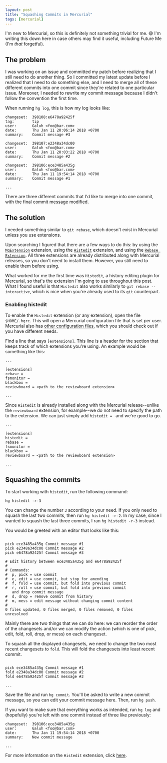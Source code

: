 ```yaml
---
layout: post
title: "Squashing Commits in Mercurial"
tags: [mercurial]
---
```


I'm new to Mercurial, so this is definitely not something trivial for me. 😅 I'm writing this down here in case others may find it useful, including Future Me (I'm *that* forgetful).

## The problem
I was working on an issue and committed my patch before realizing that I still need to do another thing. So I committed my latest update before I realized that I need to do something else, and I need to merge all of these different commits into one commit since they're related to one particular issue. Moreover, I needed to rewrite my commit message because I didn't follow the convention the first time.

When running `hg log`, this is how my log looks like:

```
changeset:  398108:e6478a92425f
tag:        tip
user:       Galuh <foo@bar.com>
date:       Thu Jan 11 20:06:14 2018 +0700
summary:    Commit message #3

changeset:  398107:e2348a34dc00
user:       Galuh <foo@bar.com>
date:       Thu Jan 11 20:03:22 2018 +0700
summary:    Commit message #2

changeset:  398106:ece3485a435g
user:       Galuh <foo@bar.com>
date:       Thu Jan 11 19:54:14 2018 +0700
summary:    Commit message #1

...

```

There are three different commits that I'd like to merge into one commit, with the final commit message modified.

## The solution
I needed something similar to `git rebase`, which doesn't exist in Mercurial unless you use extensions. 

Upon searching I figured that there are a few ways to do this: by using the [`MqExtension`](https://www.mercurial-scm.org/wiki/MqExtension) extension, using the [`Histedit`](https://www.mercurial-scm.org/wiki/HisteditExtension) extension, and using the [`Rebase Extension`](https://www.mercurial-scm.org/wiki/RebaseExtension). All three extensions are already distributed along with Mercurial releases, so you don't need to install them. However, you still need to enable them before using.

What worked for me the first time was `Histedit`, a history editing plugin for Mercurial, so that's the extension I'm going to use throughout this post. What I found useful is that `Histedit` also works similarly to `git rebase --interactive`, which is nice when you're already used to its `git` counterpart.

### Enabling histedit
To enable the `Histedit` extension (or any extension), open the file `$HOME/.hgrc`. This will open a Mercurial configuration file that is set per user. Mercurial also has [other configuration files](https://www.selenic.com/mercurial/hgrc.5.html), which you should check out if you have different needs.

Find a line that says `[extensions]`. This line is a header for the section that keeps track of which extensions you're using. An example would be something like this:

```
...

[extensions]
rebase =
fsmonitor =
blackbox =
reviewboard = <path to the reviewboard extension>

...
```

Since `Histedit` is already installed along with the Mercurial release--unlike the `reviewboard` extension, for example--we do not need to specify the path to the extension. We can just simply add `histedit = ` and we're good to go.

```
...

[extensions]
histedit =
rebase =
fsmonitor =
blackbox =
reviewboard = <path to the reviewboard extension>

...
```

## Squashing the commits

To start working with `histedit`, run the following command:

```
hg histedit -r-3
```

You can change the number `3` according to your need. If you only need to squash the last two commits, then run `hg histedit -r-2`. In my case, since I wanted to squash the last three commits, I ran `hg histedit -r-3` instead.

You would be greeted with an editor that looks like this:

```

pick ece3485a435g Commit message #1
pick e2348a34dc00 Commit message #2
pick e6478a92425f Commit message #3

# Edit history between ece3485a435g and e6478a92425f
#
# Commands:
#  p, pick = use commit
#  e, edit = use commit, but stop for amending
#  f, fold = use commit, but fold into previous commit
#  r, roll = use commit, but fold into previous commit 
   and drop commit message
#  d, drop = remove commit from history
#  m, mess = edit message without changing commit content
#
0 files updated, 0 files merged, 0 files removed, 0 files 
unresolved

```

Mainly there are two things that we can do here: we can reorder the order of the changesets and/or we can modify the action (which is one of pick, edit, fold, roll, drop, or mess) on each changeset.

To squash all the displayed changesets, we need to change the two most recent changesets to `fold`. This will fold the changesets into least recent commit.

```

pick ece3485a435g Commit message #1
fold e2348a34dc00 Commit message #2
fold e6478a92425f Commit message #3

...

```

Save the file and run `hg commit`. You'll be asked to write a new commit message, so you can edit your commit message here. Then, run `hg push`.

If you want to make sure that everything works as intended, run `hg log` and (hopefully) you're left with one commit instead of three like previously:

```
changeset:  398106:ece3485a435g
user:       Galuh <foo@bar.com>
date:       Thu Jan 11 19:54:14 2018 +0700
summary:    New commit message

...

```

For more information on the `Histedit` extension, click [here](https://www.mercurial-scm.org/wiki/HisteditExtension).